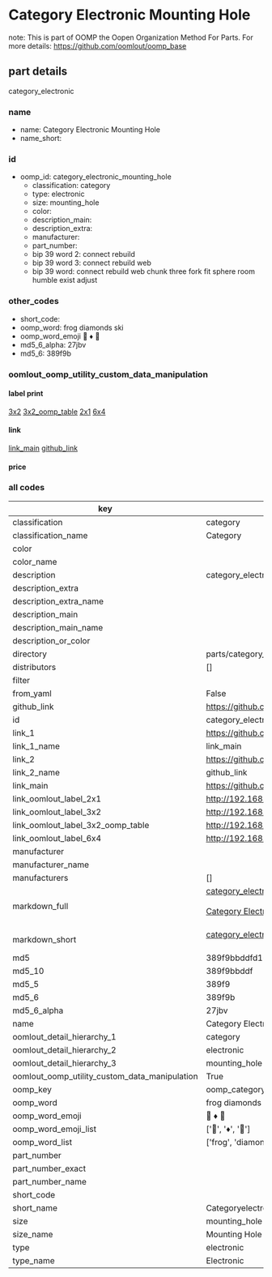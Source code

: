 # Category Electronic Mounting Hole  

note: This is part of OOMP the Oopen Organization Method For Parts. For more details: https://github.com/oomlout/oomp_base

##  part details



category_electronic

### name
* name: Category Electronic Mounting Hole
* name_short: 
### id
* oomp_id: category_electronic_mounting_hole
  * classification: category
  * type: electronic
  * size: mounting_hole
  * color: 
  * description_main: 
  * description_extra: 
  * manufacturer: 
  * part_number: 
  * bip 39 word 2: connect rebuild
  * bip 39 word 3: connect rebuild web
  * bip 39 word: connect rebuild web chunk three fork fit sphere room humble exist adjust

### other_codes
* short_code: 
* oomp_word: frog diamonds ski
* oomp_word_emoji :frog: :diamonds: :ski:
* md5_6_alpha: 27jbv
* md5_6: 389f9b






### oomlout_oomp_utility_custom_data_manipulation
#### label print
[3x2](http://192.168.1.245:1112/?label=oomp%2027jbv)
[3x2_oomp_table](http://192.168.1.107:1112/?label=oomp%2027jbv)
[2x1](http://192.168.1.242:1112/?label=oomp%2027jbv)
[6x4](http://192.168.1.55:1112/?label=oomp%2027jbv)    

#### link

[link_main](https://github.com/oomlout/oomlout_oomp_current_version_messy/tree/main/parts/category_electronic_mounting_hole) [github_link](https://github.com/oomlout/oomlout_oomp_part_src/tree/main/parts/category_electronic_mounting_hole)                             

#### price







### all codes 
| key | value |  
| --- | --- |  
| classification | category |  
| classification_name | Category |  
| color |  |  
| color_name |  |  
| description | category_electronic |  
| description_extra |  |  
| description_extra_name |  |  
| description_main |  |  
| description_main_name |  |  
| description_or_color |   |  
| directory | parts/category_electronic_mounting_hole |  
| distributors | [] |  
| filter |  |  
| from_yaml | False |  
| github_link | https://github.com/oomlout/oomlout_oomp_part_src/tree/main/parts/category_electronic_mounting_hole |  
| id | category_electronic_mounting_hole |  
| link_1 | https://github.com/oomlout/oomlout_oomp_current_version_messy/tree/main/parts/category_electronic_mounting_hole |  
| link_1_name | link_main |  
| link_2 | https://github.com/oomlout/oomlout_oomp_part_src/tree/main/parts/category_electronic_mounting_hole |  
| link_2_name | github_link |  
| link_main | https://github.com/oomlout/oomlout_oomp_current_version_messy/tree/main/parts/category_electronic_mounting_hole |  
| link_oomlout_label_2x1 | http://192.168.1.242:1112/?label=oomp%2027jbv |  
| link_oomlout_label_3x2 | http://192.168.1.245:1112/?label=oomp%2027jbv |  
| link_oomlout_label_3x2_oomp_table | http://192.168.1.107:1112/?label=oomp%2027jbv |  
| link_oomlout_label_6x4 | http://192.168.1.55:1112/?label=oomp%2027jbv |  
| manufacturer |  |  
| manufacturer_name |  |  
| manufacturers | [] |  
| markdown_full | [category_electronic_mounting_hole](https://github.com/oomlout/oomlout_oomp_current_version_messy/tree/main/parts/category_electronic_mounting_hole)<br>[](https://github.com/oomlout/oomlout_oomp_current_version_messy/tree/main/parts/category_electronic_mounting_hole)<br>[Category Electronic Mounting Hole](https://github.com/oomlout/oomlout_oomp_current_version_messy/tree/main/parts/category_electronic_mounting_hole)<br><br> |  
| markdown_short | [category_electronic_mounting_hole](https://github.com/oomlout/oomlout_oomp_current_version_messy/tree/main/parts/category_electronic_mounting_hole)<br><br> |  
| md5 | 389f9bbddfd16af96df0828bf1acd179 |  
| md5_10 | 389f9bbddf |  
| md5_5 | 389f9 |  
| md5_6 | 389f9b |  
| md5_6_alpha | 27jbv |  
| name | Category Electronic Mounting Hole |  
| oomlout_detail_hierarchy_1 | category |  
| oomlout_detail_hierarchy_2 | electronic |  
| oomlout_detail_hierarchy_3 | mounting_hole |  
| oomlout_oomp_utility_custom_data_manipulation | True |  
| oomp_key | oomp_category_electronic_mounting_hole |  
| oomp_word | frog diamonds ski |  
| oomp_word_emoji | :frog: :diamonds: :ski: |  
| oomp_word_emoji_list | [':frog:', ':diamonds:', ':ski:'] |  
| oomp_word_list | ['frog', 'diamonds', 'ski'] |  
| part_number |  |  
| part_number_exact |  |  
| part_number_name |  |  
| short_code |  |  
| short_name | Categoryelectronic |  
| size | mounting_hole |  
| size_name | Mounting Hole |  
| type | electronic |  
| type_name | Electronic |  
